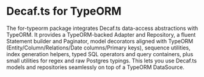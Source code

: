 # Decaf.ts for TypeORM

The for-typeorm package integrates Decaf.ts data-access abstractions with TypeORM. It provides a TypeORM-backed Adapter and Repository, a fluent Statement builder and Paginator, model decorators aligned with TypeORM (Entity/Column/Relations/Date columns/Primary keys), sequence utilities, index generation helpers, typed SQL operators and query containers, plus small utilities for regex and raw Postgres typings. This lets you use Decaf.ts models and repositories seamlessly on top of a TypeORM DataSource.
